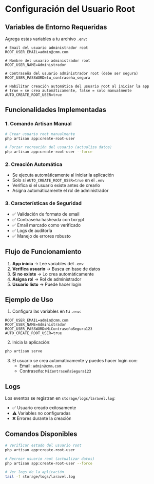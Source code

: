 # Configuración del Usuario Root

## Variables de Entorno Requeridas

Agrega estas variables a tu archivo `.env`:

```env
# Email del usuario administrador root
ROOT_USER_EMAIL=admin@cmm.com

# Nombre del usuario administrador root
ROOT_USER_NAME=Administrador

# Contraseña del usuario administrador root (debe ser segura)
ROOT_USER_PASSWORD=tu_contraseña_segura

# Habilitar creación automática del usuario root al iniciar la app
# true = se crea automáticamente, false = solo manualmente
AUTO_CREATE_ROOT_USER=true
```

## Funcionalidades Implementadas

### 1. Comando Artisan Manual
```bash
# Crear usuario root manualmente
php artisan app:create-root-user

# Forzar recreación del usuario (actualiza datos)
php artisan app:create-root-user --force
```

### 2. Creación Automática
- Se ejecuta automáticamente al iniciar la aplicación
- Solo si `AUTO_CREATE_ROOT_USER=true` en el `.env`
- Verifica si el usuario existe antes de crearlo
- Asigna automáticamente el rol de administrador

### 3. Características de Seguridad
- ✅ Validación de formato de email
- ✅ Contraseña hasheada con bcrypt
- ✅ Email marcado como verificado
- ✅ Logs de auditoría
- ✅ Manejo de errores robusto

## Flujo de Funcionamiento

1. **App inicia** → Lee variables del `.env`
2. **Verifica usuario** → Busca en base de datos
3. **Si no existe** → Lo crea automáticamente
4. **Asigna rol** → Rol de administrador
5. **Usuario listo** → Puede hacer login

## Ejemplo de Uso

1. Configura las variables en tu `.env`:
```env
ROOT_USER_EMAIL=admin@cmm.com
ROOT_USER_NAME=Administrador
ROOT_USER_PASSWORD=MiContraseñaSegura123
AUTO_CREATE_ROOT_USER=true
```

2. Inicia la aplicación:
```bash
php artisan serve
```

3. El usuario se crea automáticamente y puedes hacer login con:
   - Email: `admin@cmm.com`
   - Contraseña: `MiContraseñaSegura123`

## Logs

Los eventos se registran en `storage/logs/laravel.log`:
- ✅ Usuario creado exitosamente
- ⚠️ Variables no configuradas
- ❌ Errores durante la creación

## Comandos Disponibles

```bash
# Verificar estado del usuario root
php artisan app:create-root-user

# Recrear usuario root (actualizar datos)
php artisan app:create-root-user --force

# Ver logs de la aplicación
tail -f storage/logs/laravel.log
``` 